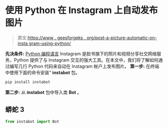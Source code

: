 # 使用 Python 在 Instagram 上自动发布图片

> 原文:[https://www . geesforgeks . org/post-a-picture-automatic-on-insta gram-using-python/](https://www.geeksforgeeks.org/post-a-picture-automatically-on-instagram-using-python/)

**先决条件:** [Python 编程语言](https://www.geeksforgeeks.org/python-programming-language/#Exception%20Handling)
Instagram 是脸书旗下的照片和视频分享社交网络服务，Python 提供了与 Instagram 交互的强大工具。在本文中，我们将了解如何通过编写几行 Python 代码来自动在 Instagram 帐户上发布图片。
**第一步:**
在终端中使用下面的命令安装“ **instabot** 包。

```py
pip install instabot
```

**第二步:**
从 **instabot** 包中导入类 **Bot** 。

## 蟒蛇 3

```py
from instabot import Bot
```